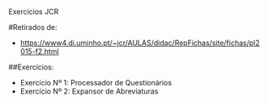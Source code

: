 Exercicios JCR

#Retirados de:
- https://www4.di.uminho.pt/~jcr/AULAS/didac/RepFichas/site/fichas/pl2015-f2.html

##Exercícios:
- Exercício Nº 1: Processador de Questionários
- Exercício Nº 2: Expansor de Abreviaturas


